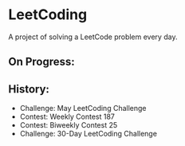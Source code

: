 # LeetCoding

A project of solving a LeetCode problem every day.

## On Progress:

## History:
- Challenge: May LeetCoding Challenge
- Contest: Weekly Contest 187
- Contest: Biweekly Contest 25
- Challenge: 30-Day LeetCoding Challenge

